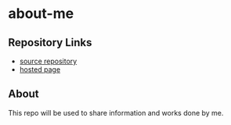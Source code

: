 # about-me

## Repository Links
- [source repository](https://github.com/s529215/about-me)
- [hosted page](https://s529215.github.io/about-me/)

## About
This repo will be used to share information and works done by me. 
